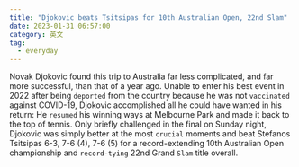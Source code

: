```yaml
---
title: "Djokovic beats Tsitsipas for 10th Australian Open, 22nd Slam"
date: 2023-01-31 06:57:00
category: 英文
tag:
  - everyday
---
```


Novak Djokovic found this trip to Australia far less complicated, and far more successful, than that of a year ago. Unable to enter his best event in 2022 after being `deported` from the country because he was not `vaccinated` against COVID-19, Djokovic accomplished all he could have wanted in his return: He `resumed` his winning ways at Melbourne Park and made it back to the top of tennis. Only briefly challenged in the final on Sunday night, Djokovic was simply better at the most `crucial` moments and beat Stefanos Tsitsipas 6-3, 7-6 (4), 7-6 (5) for a record-extending 10th Australian Open championship and `record-tying` 22nd Grand `Slam` title overall.
